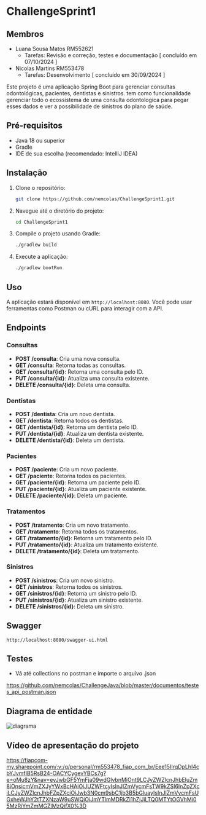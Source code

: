 # ChallengeSprint1

## Membros
- Luana Sousa Matos RM552621
  - Tarefas: Revisão e correção, testes e documentação [ concluído em 07/10/2024 ]
- Nicolas Martins RM553478
  - Tarefas: Desenvolvimento [ concluído em 30/09/2024 ]

Este projeto é uma aplicação Spring Boot para gerenciar consultas odontológicas, pacientes, dentistas e sinistros. tem como funcionalidade gerenciar 
todo o ecossistema de uma consulta odontologica para pegar esses dados e ver a possibilidade de sinistros do plano de saúde.

## Pré-requisitos

- Java 18 ou superior
- Gradle
- IDE de sua escolha (recomendado: IntelliJ IDEA)

## Instalação

1. Clone o repositório:
    ```bash
    git clone https://github.com/nemcolas/ChallengeSprint1.git
    ```
2. Navegue até o diretório do projeto:
    ```bash
    cd ChallengeSprint1
    ```
3. Compile o projeto usando Gradle:
    ```bash
    ./gradlew build
    ```
4. Execute a aplicação:
    ```bash
    ./gradlew bootRun
    ```

## Uso

A aplicação estará disponível em `http://localhost:8080`. Você pode usar ferramentas como Postman ou cURL para interagir com a API.

## Endpoints

### Consultas

- **POST /consulta**: Cria uma nova consulta.
- **GET /consulta**: Retorna todas as consultas.
- **GET /consulta/{id}**: Retorna uma consulta pelo ID.
- **PUT /consulta/{id}**: Atualiza uma consulta existente.
- **DELETE /consulta/{id}**: Deleta uma consulta.

### Dentistas

- **POST /dentista**: Cria um novo dentista.
- **GET /dentista**: Retorna todos os dentistas.
- **GET /dentista/{id}**: Retorna um dentista pelo ID.
- **PUT /dentista/{id}**: Atualiza um dentista existente.
- **DELETE /dentista/{id}**: Deleta um dentista.

### Pacientes

- **POST /paciente**: Cria um novo paciente.
- **GET /paciente**: Retorna todos os pacientes.
- **GET /paciente/{id}**: Retorna um paciente pelo ID.
- **PUT /paciente/{id}**: Atualiza um paciente existente.
- **DELETE /paciente/{id}**: Deleta um paciente.

### Tratamentos

- **POST /tratamento**: Cria um novo tratamento.
- **GET /tratamento**: Retorna todos os tratamentos.
- **GET /tratamento/{id}**: Retorna um tratamento pelo ID.
- **PUT /tratamento/{id}**: Atualiza um tratamento existente.
- **DELETE /tratamento/{id}**: Deleta um tratamento.

### Sinistros

- **POST /sinistros**: Cria um novo sinistro.
- **GET /sinistros**: Retorna todos os sinistros.
- **GET /sinistros/{id}**: Retorna um sinistro pelo ID.
- **PUT /sinistros/{id}**: Atualiza um sinistro existente.
- **DELETE /sinistros/{id}**: Deleta um sinistro.
  
## Swagger

`http://localhost:8080/swagger-ui.html`

## Testes
- Vá até collections no postman e importe o arquivo .json

https://github.com/nemcolas/ChallengeJava/blob/master/documentos/testes_api_postman.json

## Diagrama de entidade

![diagrama](https://github.com/user-attachments/assets/ee54ac62-833a-4e4b-b63b-f1c8af059b6e)

## Vídeo de apresentação do projeto

https://fiapcom-my.sharepoint.com/:v:/g/personal/rm553478_fiap_com_br/Eee15IIrqDpLhI4cbYJvmfIB5RsB24-OACYCygevYBCs7g?e=oMu8zY&nav=eyJwbGF5YmFja09wdGlvbnMiOnt9LCJyZWZlcnJhbEluZm8iOnsicmVmZXJyYWxBcHAiOiJUZWFtcyIsInJlZmVycmFsTW9kZSI6InZpZXciLCJyZWZlcnJhbFZpZXciOiJwb3N0cm9sbC1jb3B5bGluayIsInJlZmVycmFsUGxheWJhY2tTZXNzaW9uSWQiOiJmYTlmMDRkZi1hZjJiLTQ0MTYtOGVhMi05MzRiYmZmMGZlMzQifX0%3D
